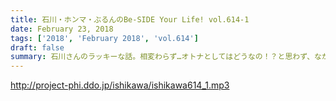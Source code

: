 ```yaml
---
title: 石川・ホンマ・ぶるんのBe-SIDE Your Life! vol.614-1
date: February 23, 2018
tags: ['2018', 'February 2018', 'vol.614']
draft: false
summary: 石川さんのラッキーな話。相変わらず…オトナとしてはどうなの！？と思わず、ながーい目で見て下さい。MIURA
---
```


http://project-phi.ddo.jp/ishikawa/ishikawa614_1.mp3